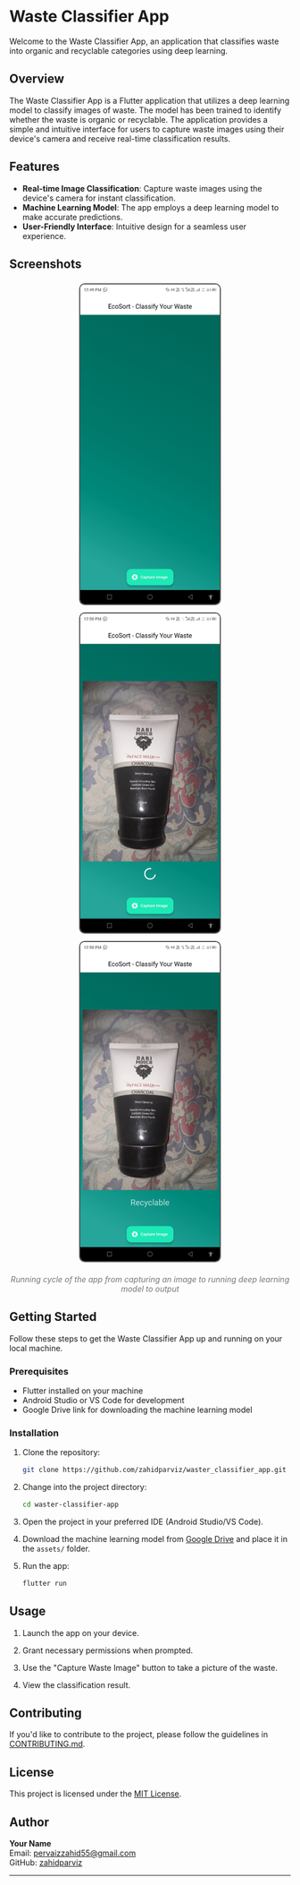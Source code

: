 # Waste Classifier App

Welcome to the Waste Classifier App, an application that classifies waste into organic and recyclable categories using deep learning.

## Overview

The Waste Classifier App is a Flutter application that utilizes a deep learning model to classify images of waste. The model has been trained to identify whether the waste is organic or recyclable. The application provides a simple and intuitive interface for users to capture waste images using their device's camera and receive real-time classification results.

## Features

- **Real-time Image Classification**: Capture waste images using the device's camera for instant classification.
- **Machine Learning Model**: The app employs a deep learning model to make accurate predictions.
- **User-Friendly Interface**: Intuitive design for a seamless user experience.

## Screenshots

<p align="center">
  <img src="/screenshot1.jpg" alt="Main Screen" width="250" style="border: 2px solid #555; border-radius: 10px; margin: 5px;"/>
  <img src="/screenshot2.jpg" alt="Model Loading" width="250" style="border: 2px solid #555; border-radius: 10px; margin: 5px;"/>
  <img src="/screenshot3.jpg" alt="Predicted Output" width="250" style="border: 2px solid #555; border-radius: 10px; margin: 5px;"/>
</p>

<p align="center" style="font-style: italic; font-size: 14px; color: #777;">
  Running cycle of the app from capturing an image to running deep learning model to output
</p>

## Getting Started

Follow these steps to get the Waste Classifier App up and running on your local machine.

### Prerequisites

- Flutter installed on your machine
- Android Studio or VS Code for development
- Google Drive link for downloading the machine learning model

### Installation

1. Clone the repository:

    ```bash
    git clone https://github.com/zahidparviz/waster_classifier_app.git
    ```

2. Change into the project directory:

    ```bash
    cd waster-classifier-app
    ```

3. Open the project in your preferred IDE (Android Studio/VS Code).

4. Download the machine learning model from [Google Drive](https://drive.google.com/file/d/1gcgf4kDdWBBiLLlzMcs2VStXLpwSMxMf/view?usp=drive_link) and place it in the `assets/` folder.

5. Run the app:

    ```bash
    flutter run
    ```

## Usage

1. Launch the app on your device.

2. Grant necessary permissions when prompted.

3. Use the "Capture Waste Image" button to take a picture of the waste.

4. View the classification result.

## Contributing

If you'd like to contribute to the project, please follow the guidelines in [CONTRIBUTING.md](CONTRIBUTING.md).

## License

This project is licensed under the [MIT License](LICENSE).

## Author

**Your Name**  
Email: [pervaizzahid55@gmail.com](mailto:pervaizzahid55@gmail.com)  
GitHub: [zahidparviz](https://github.com/zahidparviz)

---

